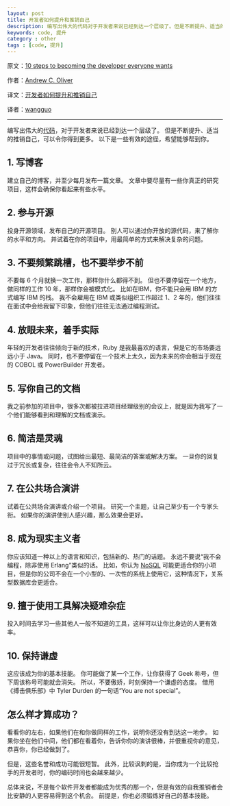 ```yaml
---
layout: post
title: 开发者如何提升和推销自己
description: 编写出伟大的代码对于开发者来说已经到达一个层级了。但是不断提升、适当的推销自己，可以令你得到更多。以下是一些有效的途径，希望能够帮到你。
keywords: code, 提升
category : other
tags : [code, 提升]
---
```


原文：[10 steps to becoming the developer everyone wants](http://podcasts.infoworld.com/d/application-development/10-steps-becoming-the-developer-everyone-wants-214462?_kip_ipx=1315025699-1363837701)

作者：[Andrew C. Oliver](http://podcasts.infoworld.com/author-bios/andrew-c-oliver)

译文：[开发者如何提升和推销自己](https://justjavac.com/other/2013/03/21/10-steps-becoming-the-developer-everyone-wants.html)

译者：[wangguo](http://wangguo.iteye.com/)

----------------------------------------------------

编写出伟大的[代码](http://justjavac.iteye.com/category/249538)，对于开发者来说已经到达一个层级了。
但是不断提升、适当的推销自己，可以令你得到更多。
以下是一些有效的途径，希望能够帮到你。 

## 1. 写博客 

建立自己的博客，并至少每月发布一篇文章。
文章中要尽量有一些你真正的研究项目，这样会确保你看起来有些水平。 

## 2. 参与开源 

投身开源领域，发布自己的开源项目。
别人可以通过你开放的源代码，来了解你的水平和方向。
并试着在你的项目中，用最简单的方式来解决复杂的问题。 

## 3. 不要频繁跳槽，也不要举步不前 

不要每 6 个月就换一次工作，那样你什么都得不到。
但也不要停留在一个地方，做同样的工作 10 年，那样你会被模式化。
比如在IBM，你不能只会用 IBM 的方式编写 IBM 的栈。
我不会雇用在 IBM 或类似组织工作超过 1、2 年的，他们往往在面试中会给我留下印象，但他们往往无法通过编程测试。 

## 4. 放眼未来，着手实际 

年轻的开发者往往倾向于新的技术，Ruby 是我最喜欢的语言，但是它的市场要远远小于 Java。
同时，也不要停留在一个技术上太久，因为未来的你会相当于现在的 COBOL 或 PowerBuilder 开发者。 

## 5. 写你自己的文档 

我之前参加的项目中，很多次都被拉进项目经理级别的会议上，就是因为我写了一个他们能够看到和理解的文档或演示。 

## 6. 简洁是灵魂 

项目中的事情或问题，试图给出最短、最简洁的答案或解决方案。
一旦你的回复过于冗长或复杂，往往会令人不知所云。 

## 7. 在公共场合演讲 

试着在公共场合演讲或介绍一个项目。
研究一个主题，让自己至少有一个专家头衔。
如果你的演讲使别人感兴趣，那么效果会更好。 

## 8. 成为现实主义者 

你应该知道一种以上的语言和知识，包括新的、热门的话题。
永远不要说“我不会编程，除非使用 Erlang”类似的话。
比如，你认为 [NoSQL](https://justjavac.com/nosql/2012/04/13/redis-persistence-demystified.html) 可能更适合你的小项目，但是你的公司不会在一个小型的、一次性的系统上使用它，这种情况下，关系型数据库会更适合。 

## 9. 擅于使用工具解决疑难杂症 

投入时间去学习一些其他人一般不知道的工具，这样可以让你比身边的人更有效率。 

## 10. 保持谦虚 

这应该成为你的基本技能。
你可能做了某一个工作，让你获得了 Geek 称号，但下周该称号可能就会消失。
所以，不要傲娇，时刻保持一个谦虚的态度。
借用《搏击俱乐部》中 Tyler Durden 的一句话“You are not special”。 

## 怎么样才算成功？ 

看看你的左右，如果他们在和你做同样的工作，说明你还没有到达这一地步。
如果你坐在他们中间，他们都在看着你，告诉你你的演讲很棒，并很重视你的意见，恭喜你，你已经做到了。 

但是，这些名誉和成功可能很短暂。
此外，比较讽刺的是，当你成为一个比较抢手的开发者时，你的编码时间也会越来越少。 

总体来说，不是每个软件开发者都能成为优秀的那一个，但是有效的自我推销者会比安静的人更容易得到这个机会。
前提是，你也必须锻炼好自己的基本技能。 
